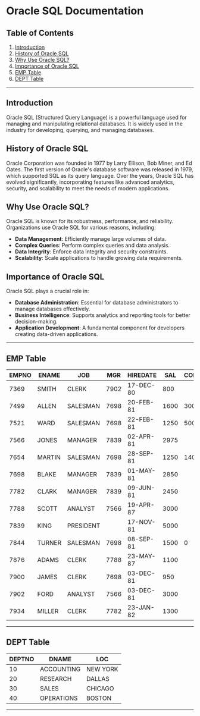 # Oracle SQL Documentation

## Table of Contents
1. [Introduction](#introduction)
2. [History of Oracle SQL](#history-of-oracle-sql)
3. [Why Use Oracle SQL?](#why-use-oracle-sql)
4. [Importance of Oracle SQL](#importance-of-oracle-sql)
5. [EMP Table](#emp-table)
6. [DEPT Table](#dept-table)

---

## Introduction
Oracle SQL (Structured Query Language) is a powerful language used for managing and manipulating relational databases. It is widely used in the industry for developing, querying, and managing databases.

## History of Oracle SQL
Oracle Corporation was founded in 1977 by Larry Ellison, Bob Miner, and Ed Oates. The first version of Oracle's database software was released in 1979, which supported SQL as its query language. Over the years, Oracle SQL has evolved significantly, incorporating features like advanced analytics, security, and scalability to meet the needs of modern applications.

## Why Use Oracle SQL?
Oracle SQL is known for its robustness, performance, and reliability. Organizations use Oracle SQL for various reasons, including:

- **Data Management**: Efficiently manage large volumes of data.
- **Complex Queries**: Perform complex queries and data analysis.
- **Data Integrity**: Enforce data integrity and security constraints.
- **Scalability**: Scale applications to handle growing data requirements.

## Importance of Oracle SQL
Oracle SQL plays a crucial role in:

- **Database Administration**: Essential for database administrators to manage databases effectively.
- **Business Intelligence**: Supports analytics and reporting tools for better decision-making.
- **Application Development**: A fundamental component for developers creating data-driven applications.

---

## EMP Table

| EMPNO | ENAME  | JOB      | MGR  | HIREDATE   | SAL  | COMM | DEPTNO |
|-------|--------|----------|------|------------|------|------|--------|
| 7369  | SMITH  | CLERK    | 7902 | 17-DEC-80  | 800  |      | 20     |
| 7499  | ALLEN  | SALESMAN | 7698 | 20-FEB-81  | 1600 | 300  | 30     |
| 7521  | WARD   | SALESMAN | 7698 | 22-FEB-81  | 1250 | 500  | 30     |
| 7566  | JONES  | MANAGER  | 7839 | 02-APR-81  | 2975 |      | 20     |
| 7654  | MARTIN | SALESMAN | 7698 | 28-SEP-81  | 1250 | 1400 | 30     |
| 7698  | BLAKE  | MANAGER  | 7839 | 01-MAY-81  | 2850 |      | 30     |
| 7782  | CLARK  | MANAGER  | 7839 | 09-JUN-81  | 2450 |      | 10     |
| 7788  | SCOTT  | ANALYST  | 7566 | 19-APR-87  | 3000 |      | 20     |
| 7839  | KING   | PRESIDENT|      | 17-NOV-81  | 5000 |      | 10     |
| 7844  | TURNER | SALESMAN | 7698 | 08-SEP-81  | 1500 | 0    | 30     |
| 7876  | ADAMS  | CLERK    | 7788 | 23-MAY-87  | 1100 |      | 20     |
| 7900  | JAMES  | CLERK    | 7698 | 03-DEC-81  | 950  |      | 30     |
| 7902  | FORD   | ANALYST  | 7566 | 03-DEC-81  | 3000 |      | 20     |
| 7934  | MILLER | CLERK    | 7782 | 23-JAN-82  | 1300 |      | 10     |

---

## DEPT Table

| DEPTNO | DNAME        | LOC      |
|--------|--------------|----------|
| 10     | ACCOUNTING   | NEW YORK |
| 20     | RESEARCH     | DALLAS   |
| 30     | SALES        | CHICAGO  |
| 40     | OPERATIONS   | BOSTON   |

---

